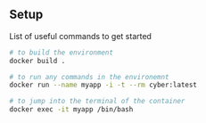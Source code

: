 ## Setup
List of useful commands to get started
```bash
# to build the environment
docker build .

# to run any commands in the environemnt
docker run --name myapp -i -t --rm cyber:latest

# to jump into the terminal of the container
docker exec -it myapp /bin/bash
```
